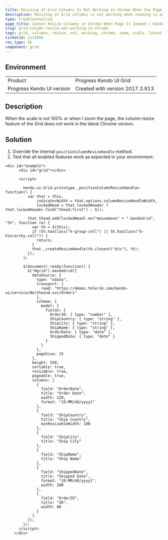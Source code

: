 ```yaml
---
title: Resizing of Grid Columns Is Not Working in Chrome When the Page Is Zoomed
description: Resizing of Grid columns is not working when zooming is enabled in Chrome version 61.
type: troubleshooting
page_title: Cannot Resize Columns in Chrome When Page Is Zoomed | Kendo UI Grid for jQuery
slug: grid-column-resize-not-working-in-chrome
tags: grid, columns, resize, not, working, chrome, zoom, scale, latest, 61, version, breaks, size, width, change
ticketid: 1132050
res_type: kb
component: grid
---
```


## Environment

<table>
 <tr>
  <td>Product</td>
  <td>Progress Kendo UI Grid</td>
 </tr><tr>
  <td>Progress Kendo UI version</td>
  <td>Created with version 2017.3.913</td>
 </tr>
</table>

## Description

When the scale is not 100% or when I zoom the page, the column resize feature of the Grid does not work in the latest Chrome version.

## Solution

1. Override the internal `positionColumnResizeHandle` method. 
1. Test that all enabled features work as expected in your environment.

```dojo
<div id="example">
      <div id="grid"></div>

      <script>

        kendo.ui.Grid.prototype._positionColumnResizeHandle= function() {
          var that = this,
              indicatorWidth = that.options.columnResizeHandleWidth,
              lockedHead = that.lockedHeader ? that.lockedHeader.find("thead:first") : $();

          that.thead.add(lockedHead).on("mousemove" + ".kendoGrid", "th", function (e) {
            var th = $(this);
            if (th.hasClass("k-group-cell") || th.hasClass("k-hierarchy-cell")) {
              return;
            }
            that._createResizeHandle(th.closest("div"), th);
          });
        };

        $(document).ready(function() {
          $("#grid").kendoGrid({
            dataSource: {
              type: "odata",
              transport: {
                read: "https://demos.telerik.com/kendo-ui/service/Northwind.svc/Orders"
              },
              schema: {
                model: {
                  fields: {
                    OrderID: { type: "number" },
                    ShipCountry: { type: "string" },
                    ShipCity: { type: "string" },
                    ShipName: { type: "string" },
                    OrderDate: { type: "date" },
                    ShippedDate: { type: "date" }
                  }
                }
              },
              pageSize: 15
            },
            height: 550,
            sortable: true,
            resizable: true,
            pageable: true,
            columns: [
              {
                field: "OrderDate",
                title: "Order Date",
                width: 120,
                format: "{0:MM/dd/yyyy}"
              },
              {
                field: "ShipCountry",
                title: "Ship Country",
                minResizableWidth: 100
              },
              {
                field: "ShipCity",
                title: "Ship City"
              },
              {
                field: "ShipName",
                title: "Ship Name"
              },
              {
                field: "ShippedDate",
                title: "Shipped Date",
                format: "{0:MM/dd/yyyy}",
                width: 200
              },
              {
                field: "OrderID",
                title: "ID",
                width: 80
              }
            ]
          });
        });
      </script>
    </div>
```
